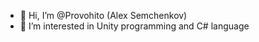 - 👋 Hi, I’m @Provohito (Alex Semchenkov)
- 👀 I’m interested in Unity programming and C# language


<!---
Provohito/Provohito is a ✨ special ✨ repository because its `README.md` (this file) appears on your GitHub profile.
You can click the Preview link to take a look at your changes.
--->
